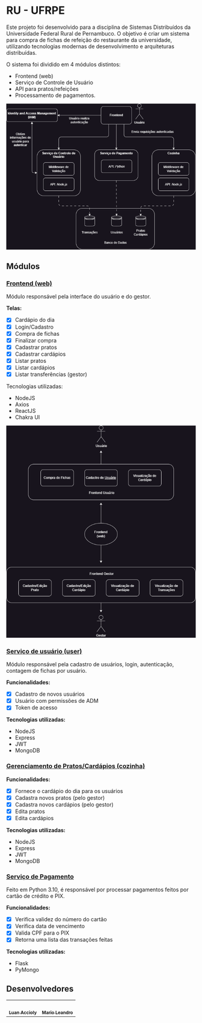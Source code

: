 # RU - UFRPE 

Este projeto foi desenvolvido para a disciplina de Sistemas Distribuídos da Universidade Federal Rural de Pernambuco. O objetivo é criar um sistema para compra de fichas de refeição do restaurante da universidade, utilizando tecnologias modernas de desenvolvimento e arquiteturas distribuídas.

O sistema foi dividido em 4 módulos distintos: 
- Frontend (web)
- Serviço de Controle de Usuário
- API para pratos/refeições 
- Processamento de pagamentos.

![](.github/images/arquitetura.png)

## Módulos

### [Frontend (web)](web)

Módulo responsável pela interface do usuário e do gestor.

**Telas:**
- [x] Cardápio do dia
- [x] Login/Cadastro
- [x] Compra de fichas
- [x] Finalizar compra
- [x] Cadastrar pratos
- [x] Cadastrar cardápios
- [x] Listar pratos
- [x] Listar cardápios
- [x] Listar transferências (gestor) 

Tecnologias utilizadas:
- NodeJS
- Axios
- ReactJS
- Chakra UI

![](.github/images/web.png)

### [Serviço de usuário (user)](user)

Módulo responsável pela cadastro de usuários, login, autenticação, contagem de fichas por usuário.

**Funcionalidades:**
- [x] Cadastro de novos usuários
- [x] Usuário com permissões de ADM
- [x] Token de acesso 

**Tecnologias utilizadas:**
- NodeJS
- Express
- JWT
- MongoDB

### [Gerenciamento de Pratos/Cardápios (cozinha) ](cozinha)

**Funcionalidades:**

- [x] Fornece o cardápio do dia para os usuários
- [x] Cadastra novos pratos (pelo gestor)
- [x] Cadastra novos cardápios (pelo gestor)
- [x] Edita pratos 
- [x] Edita cardápios

**Tecnologias utilizadas:**
- NodeJS
- Express
- JWT
- MongoDB
  
### [Serviço de Pagamento](payment)

Feito em Python 3.10, é responsável por processar pagamentos feitos por cartão de crédito e PIX.

**Funcionalidades:**

- [x] Verifica validez do número do cartão
- [x] Verifica data de vencimento
- [x] Valida CPF para o PIX
- [x] Retorna uma lista das transações feitas 

**Tecnologias utilizadas:**
- Flask
- PyMongo

## Desenvolvedores

<table>
  
  <tr>
    <td align="center"><a href="https://github.com/luanaccioly"><img style="border-radius: 50%;" src="https://avatars1.githubusercontent.com/u/69818768?s=400&u=3ca3af909517e07b20c0e7cb3b4183995a7d9d73&v=4" width="100px;" alt=""/><br /><sub><b>Luan Accioly</b></sub></a><br /><a href="https://github.com/luanaccioly" title="Luan's Profile"></a></td>
    <td align="center"><a href="https://github.com/marioleandro"><img style="border-radius: 50%;" src="https://avatars0.githubusercontent.com/u/63363561?s=400&u=267970818ed17dce521cf32cb61514b1f0cdc587&v=4" width="100px;" alt=""/><br /><sub><b>Mario Leandro</b></sub></a><br /><a href="https://github.com/marioleandro" title="Mario's Profile"></a></td>
  </tr>
</table>